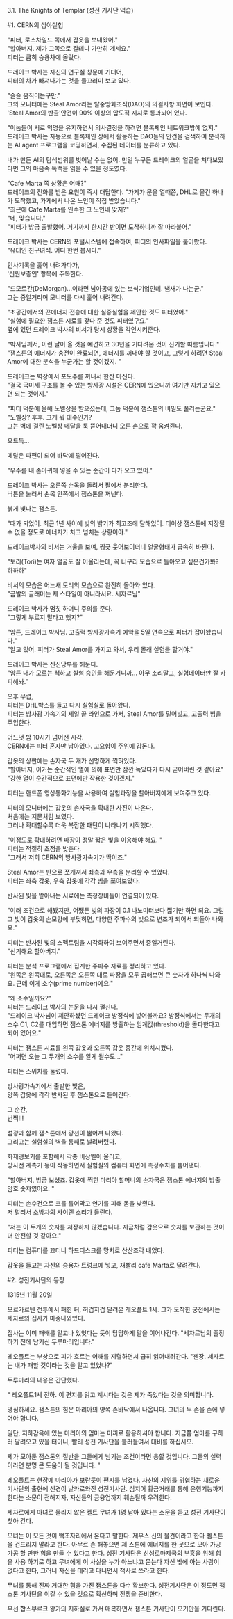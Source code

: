 3.1. The Knights of Templar (성전 기사단 역습) <br>

#1. CERN의 심야실험<br>

"피터, 로스차일드 쪽에서 갑옷을 보내왔어." <br>
"할아버지. 제가 그쪽으로 갈테니 가만히 계세요." <br>
피터는 급히 승용차에 올랐다. <br>

드레이크 박사는 자신의 연구실 창문에 기대어, <br>
피터의 차가 빠져나가는 것을 물끄러미 보고 있다.<br>

"슬슬 움직이는구만."<br>
그의 모니터에는 Steal Amor라는 탈중앙화조직(DAO)의 의결사항 화면이 보인다.<br>
'Steal Amor의 반출'안건이 90% 이상의 압도적 지지로 통과되어 있다.<br>

"이놈들이 서로 익명을 유지하면서 의사결정을 하려면 블록체인 네트워크밖에 없지."<br>
드레이크 박사는 자동으로 블록체인 상에서 활동하는 DAO들의 안건을 검색하여 분석하는 AI agent 프로그램을 코딩하면서, 수집된 데이터를 분류하고 있다.

내가 만든 AI의 탐색범위를 벗어날 수는 없어.
만일 누구든 드레이크의 얼굴을 쳐다보았다면 그의 마음속 독백을 읽을 수 있을 정도였다.

"Cafe Marta 쪽 상황은 어때?"<br>
드레이크의 전화를 받은 요원이 즉시 대답한다.
"가게가 문을 열때쯤, DHL로 물건 하나가 도착했고, 가게에서 나온 노인이 직접 받았습니다."<br>
"최근에 Cafe Marta를 인수한 그 노인네 맞지?"<br>
"네, 맞습니다."<br>
"피터가 방금 출발했어. 거기까지 한시간 반이면 도착하니까 잘 따라붙어." <br>

드레이크 박사는 CERN의 포털시스템에 접속하여, 피터의 인사파일을 훑어봤다.<br>
"유대인 친구녀석. 어디 한번 봅시다."<br>

인사기록을 훑어 내려가다가,<br>
'신원보증인' 항목에 주목한다.<br>

"드모르간(DeMorgan)...이라면 남아공에 있는 보석기업인데. 냄새가 나는군."<br>
그는 중얼거리며 모니터를 다시 훑어 내려간다.<br>

"초공간에서의 끈에너지 전송에 대한 실증실험을 제안한 것도 피터였어." <br>
"실험에 필요한 잼스톤 시료를 갖다 준 것도 피터였구요." <br>
옆에 있던 드레이크 박사의 비서가 당시 상황을 각인시켜준다. <br>

"박사님께서, 이런 날이 올 것을 예견하고 30년을 기다려온 것이 신기할 따름입니다."<br>
"잼스톤의 에너지가 충전이 완료되면, 에너지를 꺼내야 할 것이고, 그렇게 하려면 Steal Amor에 대한 분석을 누군가는 할 것이겠지. "<br>

드레이크는 벽장에서 포도주를 꺼내서 한잔 마신다. <br>
"결국 극미세 구조를 볼 수 있는 방사광 시설은 CERN에 있으니까 여기만 지키고 있으면 되는 것이지."<br>

"피터 덕분에 올해 노벨상을 받으셨는데, 그놈 덕분에 잼스톤의 비밀도 풀리는군요."<br>
"노벨상? 후후. 그게 뭐 대수인가? <br>
그는 벽에 걸린 노벨상 메달을 툭 뜯어내더니 오른 손으로 꽉 움켜쥔다. <br>

으드득...<br>

메달은 파편이 되어 바닥에 떨어진다. <br>

"우주를 내 손아귀에 넣을 수 있는 순간이 다가 오고 있어." <br>

드레이크 박사는 오른쪽 손목을 돌려서 팔에서 분리한다. <br>
버튼을 눌러서 손목 안쪽에서 잼스톤을 꺼낸다. <br>

붉게 빛나는 잼스톤.<br>

"때가 되었어. 최근 1년 사이에 빛의 밝기가 최고조에 달해있어. 더이상 잼스톤에 저장될 수 없을 정도로 에너지가 차고 넘치는 상황이야."<br>

드레이크박사의 비서는 거울을 보며, 찡긋 웃어보이더니 얼굴형태가 급속히 바뀐다.<br>

"토리(Tori)는 여자 얼굴도 잘 어울리는데, 꼭 너구리 모습으로 돌아오고 싶은건가봐? 하하하"<br>

비서의 모습은 어느새 토리의 모습으로 완전히 돌아와 있다. <br>
"금발의 글래머는 제 스타일이 아니라서요. 세자르님"<br>

드레이크 박사가 멈칫 하더니 주의를 준다.<br>
"그렇게 부르지 말라고 했지?"<br>

"암튼, 드레이크 박사님. 고출력 방사광가속기 예약을 5일 연속으로 피터가 잡아놨습니다."<br>
"알고 있어. 피터가 Steal Amor를 가지고 와서, 우리 몰래 실험을 할거야."<br>

드레이크 박사는 신신당부를 해둔다.<br>
"암튼 내가 모르는 척하고 실험 승인을 해둔거니까... 아무 소리말고, 실험데이터만 잘 카피해놔."<br>

오후 무렵,<br>
피터는 DHL박스를 들고 다시 실험실로 돌아왔다.<br>
피터는 방사광 가속기의 제일 끝 라인으로 가서, Steal Amor를 밀어넣고, 고출력 빔을 주입한다.<br>

어느덧 밤 10시가 넘어선 시각. <br>
CERN에는 피터 혼자만 남아있다. 고요함이 주위에 감돈다.<br>

갑옷의 상판에는 손자국 두 개가 선명하게 찍혀있다.<br>
"할아버지, 이거는 순간적인 열에 의해 표면만 잠깐 녹았다가 다시 굳어버린 것 같아요"<br>
"강한 열이 순간적으로 표면에만 작용한 것이겠지."<br>

피터는 핸드폰 영상통화기능을 사용하여 실험과정을 할아버지에게 보여주고 있다.<br>

피터의 모니터에는 갑옷의 손자국을 확대한 사진이 나온다.<br>
처음에는 지문처럼 보였다.<br>
그러나 확대할수록 더욱 복잡한 패턴이 나타나기 시작했다.<br>

"이정도로 확대하려면 파장이 정말 짧은 빛을 이용해야 해요. "<br>
피터는 적절히 초점을 밪춘다.<br>
"그래서 저희 CERN의 방사광가속기가 딱이죠."<br>

Steal Amor는 반으로 쪼개져서 좌측과 우측을 분리할 수 있었다.<br>
피터는 좌측 갑옷, 우측 갑옷에 각각 빔을 쪼여보았다.<br>

반사된 빛을 받아내는 시료에는 측정장비들이 연결되어 있다.<br>

"여러 조건으로 해봤지만, 어쨌든 빛의 파장이 0.1 나노미터보다 짧기만 하면 되요. 그럼 그 빛이 갑옷의 손모양에 부딪히면, 다양한 주파수의 빛으로 변조가 되어서 되돌아 나와요."<br>

피터는 반사된 빛의 스펙트럼을 시각화하여 보여주면서 중얼거린다. <br>
"신기해요 할아버지."<br>

피터는 분석 프로그램에서 집계한 주파수 자료를 정리하고 있다.<br>
"왼쪽은 왼쪽대로, 오른쪽은 오른쪽 대로 파장을 모두 곱해보면 큰 숫자가 하나씩 나와요. 근데 이게 소수(prime number)에요."<br>

"왜 소수일까요?" <br>
피터는 드레이크 박사의 논문을 다시 펼친다.<br>
"드레이크 박사님이 제안하셨던 드레이크 방정식에 넣어볼까요? 방정식에서는 두개의 소수 C1, C2를 대입하면 잼스톤 에너지를 방출하는 임계값(threshold)을 돌파한다고 되어 있어요."<br>

피터는 잼스톤 시료를 왼쪽 갑옷과 오른쪽 갑옷 중간에 위치시켰다.<br>
"어쩌면 오늘 그 두개의 소수를 알게 될수도..."

피터는 스위치를 눌렀다.<br>

방사광가속기에서 출발한 빛은, <br>
양쪽 갑옷에 각각 반사된 후 잼스톤으로 들어간다.<br>

그 순간, <br>
번쩍!!!<br>

섬광과 함께 잼스톤에서 광선이 뿜어져 나왔다. <br>
그리고는 실험실의 벽을 통째로 날려버렸다.<br>

화재경보기를 포함해서 각종 비상벨이 울리고,<br>
방사선 계측기 등이 작동하면서 실험실의 컴퓨터 화면에 측정수치를 뿜어낸다.<br>

"할아버지, 방금 보셨죠. 갑옷에 찍힌 마리아 할머니의 손자국은 잼스톤 에너지의 방출 암호 숫자였어요. "<br>

피터는 손수건으로 코를 틀어막고 연기를 피해 몸을 낮췄다. <br>
저 멀리서 소방차의 사이렌 소리가 들린다.<br>

"저는 이 두개의 숫자를 저장하지 않겠습니다. 지금처럼 갑옷으로 숫자를 보관하는 것이 더 안전할 것 같아요."<br>

피터는 컴퓨터를 끄더니 하드디스크를 망치로 산산조각 내었다.<br>

갑옷을 들고는 자신의 승용차 트렁크에 넣고, 재빨리 cafe Marta로 달려간다.<br>


#2. 성전기사단의 등장

1315년 11월 20일

모르가르텐 전투에서 패한 뒤, 허겁지겁 달려온 레오폴트 1세.
그가 도착한 궁전에서는 세자르의 집사가 마중나와있다.

집사는 이미 패배를 알고나 있엇다는 듯이 담담하게 말을 이어나간다.
"세자르님의 출정하기 전에 남기신 두루마리입니다."

레오폴트는 부상으로 피가 흐르는 어깨를 지혈하면서 급히 읽어내려간다.
"젠장. 세자르는 내가 패할 것이라는 것을 알고 있었나?"

두루마리의 내용은 간단했다.

"
레오폴트1세 전하.
이 편지를 읽고 계시다는 것은 제가 죽었다는 것을 의미합니다.

명심하세요. 잼스톤의 힘은 마리아의 양쪽 손바닥에서 나옵니다.
그녀의 두 손을 손에 넣어야 합니다.

일단, 지하감옥에 있는 마리아의 엄마는 미끼로 활용하셔야 합니다.
지금쯤 엄마를 구하러 달려오고 있을 터이니,
빨리 성전 기사단을 불러들여서 대비를 하십시오.

제가 모아둔 잼스톤의 절반을 그들에게 넘기는 조건이라면 응할 것입니다.
그들의 실력이라면 분명 큰 도움이 될 것입니다.
"

레오폴트는 현장에 마리아가 보란듯이 편지를 남겼다.
자신의 지위를 위협하는 새로운 기사단의 출현에 신경이 날카로와진 성전기사단. 심지어 황금거래를 통해 은행기능까지 한다는 소문이 전해지자, 자신들의 금융업까지 훼손될까 우려한다.

세자르에게 마녀로 물리지 않은 켈트 무녀가 1명 남아 있다는 소문을 듣고 성전 기사단이 찾아 간다.

모녀는 이 모든 것이 백조자리에서 온다고 말한다. 제우스 신의 물건이라고 한다 젬스톤을 건드리지 말라고 한다. 아무르 손 해놓으면 제 스톤에 에너지를 한 곳으로 모아 가공 가공 할 만한 힘을 만들 수 있다고 한다. 성전 기사단은 신성로마제국의 부흥을 위해 힘을 사용 하기로 하고 무녀에게 이 사실을 누가 아느냐고 묻는다 자신 밖에 아는 사람이 없다고 한다, 그러니 자신을 데리고 다니면서 책사로 쓰라고 한다.

무녀를 통해 진짜 거대한 힘을 가진 잼스톤을 다수 확보한다. 성전기사단은 이 정도면 잼스톤 기사단을 이길 수 있을 것으로 확신하며 전쟁을 준비한다.

우선 합스부르크 왕가의 지하실로 가서 매복하면서 잼스톤 기사단이 오기만을 기다린다.